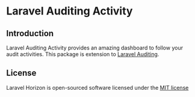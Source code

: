 # Laravel Auditing Activity

## Introduction

Laravel Auditing Activity provides an amazing dashboard to follow your audit activities. This package is extension to [Laravel Auditing](http://laravel-auditing.com).

## License

Laravel Horizon is open-sourced software licensed under the [MIT license](http://opensource.org/licenses/MIT)